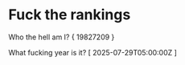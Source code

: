 # Fuck the rankings

Who the hell am I?
{ 19827209 }

What fucking year is it?
[ 2025-07-29T05:00:00Z ]
